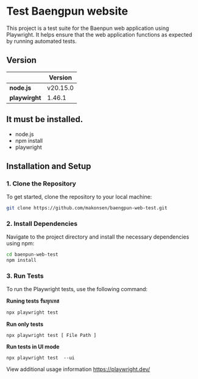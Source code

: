 
# Test Baengpun website
This project is a test suite for the Baenpun web application using Playwright. It helps ensure that the web application functions as expected by running automated tests.

## Version
|  | Version  |
|--|--|
|**node.js**| v20.15.0 |
|**playwirght**|1.46.1|


## It must be installed.
- node.js
- npm install
- playwright

## Installation and Setup

### 1. Clone the Repository
To get started, clone the repository to your local machine:
```bash
git clone https://github.com/makonsen/baengpun-web-test.git
```

### 2. Install Dependencies
Navigate to the project directory and install the necessary dependencies using npm:
```bash
cd baenpun-web-test
npm install
```

### 3. Run Tests
To run the Playwright tests, use the following command:

**Runing tests รันทุกเทส**
```bash
npx playwright test 
```
**Run only tests**

    npx playwright test [ File Path ]
    
  **Run tests in UI mode**

    npx playwright test  --ui

View additional usage information
https://playwright.dev/
